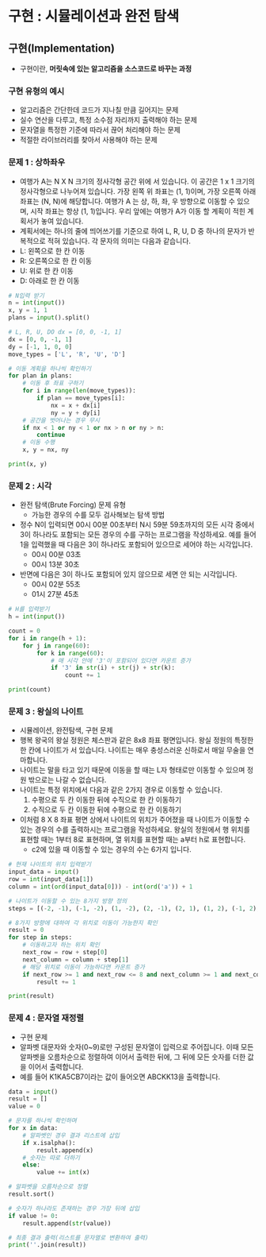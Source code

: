 # 구현 : 시뮬레이션과 완전 탐색

## 구현(Implementation)
- 구현이란, **머릿속에 있는 알고리즘을 소스코드로 바꾸는 과정**

### 구현 유형의 예시
- 알고리즘은 간단한데 코드가 지나칠 만큼 길어지는 문제
- 실수 연산을 다루고, 특정 소수점 자리까지 출력해야 하는 문제
- 문자열을 특정한 기준에 따라서 끊어 처리해야 하는 문제
- 적절한 라이브러리를 찾아서 사용해야 하는 문제

### 문제 1 : 상하좌우
- 여행가 A는 N X N 크기의 정사각형 공간 위에 서 있습니다. 이 공간은 1 x 1 크기의 정사각형으로 나누어져 있습니다. 가장 왼쪽 위 좌표는 (1, 1)이며, 가장 오른쪽 아래 좌표는 (N, N)에 해당합니다. 여행가 A 는 상, 하, 좌, 우 방향으로 이동할 수 있으며, 시작 좌표는 항상 (1, 1)입니다. 우리 앞에는 여행가 A가 이동 할 계획이 적힌 계획서가 놓여 있습니다.
- 계획서에는 하나의 줄에 띄어쓰기를 기준으로 하여 L, R, U, D 중 하나의 문자가 반복적으로 적혀 있습니다. 각 문자의 의미는 다음과 같습니다.
- L: 왼쪽으로 한 칸 이동
- R: 오른쪽으로 한 칸 이동
- U: 위로 한 칸 이동
- D: 아래로 한 칸 이동
```python
# N입력 받기
n = int(input())
x, y = 1, 1
plans = input().split()

# L, R, U, DO dx = [0, 0, -1, 1]
dx = [0, 0, -1, 1]
dy = [-1, 1, 0, 0]
move_types = ['L', 'R', 'U', 'D']

# 이동 계획을 하나씩 확인하기
for plan in plans:
    # 이동 후 좌표 구하기
    for i in range(len(move_types)):
        if plan == move_types[i]:
            nx = x + dx[i]
            ny = y + dy[i]
    # 공간을 벗어나는 경우 무시
    if nx < 1 or ny < 1 or nx > n or ny > n:
        continue
    # 이동 수행
    x, y = nx, ny

print(x, y)
```

### 문제 2 : 시각
- 완전 탐색(Brute Forcing) 문제 유형
    - 가능한 경우의 수를 모두 검사해보는 탐색 방법
- 정수 N이 입력되면 00시 00분 00초부터 N시 59분 59초까지의 모든 시각 중에서 3이 하나라도 포함되는 모든 경우의 수를 구하는 프로그램을 작성하세요. 예를 들어 1을 입력했을 때 다음은 3이 하나라도 포함되어 있으므로 세어야 하는 시각입니다.
    - 00시 00분 03초
    - 00시 13분 30초
- 반면에 다음은 3이 하나도 포함되어 있지 않으므로 세면 안 되는 시각입니다.
    - 00시 02분 55초
    - 01시 27분 45초
```python
# H를 입력받기
h = int(input())

count = 0
for i in range(h + 1):
    for j in range(60):
        for k in range(60):
            # 매 시각 안에 '3'이 포함되어 있다면 카운트 증가
            if '3' in str(i) + str(j) + str(k):
                count += 1

print(count)
```

### 문제 3 : 왕실의 나이트
- 시뮬레이션, 완전탐색, 구현 문제
- 행복 왕국의 왕실 정원은 체스판과 같은 8x8 좌표 평면입니다. 왕실 정원의 특정한 한 칸에 나이트가 서 있습니다. 나이트는 매우 충성스러운 신하로서 매일 무술을 연마합니다.
- 나이트는 말을 타고 있기 때문에 이동을 할 때는 L자 형태로만 이동할 수 있으며 정원 밖으로는 나갈 수 없습니다.
- 나이트는 특정 위치에서 다음과 같은 2가지 경우로 이동할 수 있습니다.
    1. 수평으로 두 칸 이동한 뒤에 수직으로 한 칸 이동하기
    2. 수직으로 두 칸 이동한 뒤에 수평으로 한 칸 이동하기
- 이처럼 8 X 8 좌표 평면 상에서 나이트의 위치가 주어졌을 때 나이트가 이동할 수 있는 경우의 수를 출력하시는 프로그램을 작성하세요. 왕실의 정원에서 행 위치를 표현할 때는 1부터 8로 표현하며, 열 위치를 표현할 때는 a부터 h로 표현합니다.
    - c2에 있을 때 이동할 수 있는 경우의 수는 6가지 입니다.
```python
# 현재 나이트의 위치 입력받기
input_data = input()
row = int(input_data[1])
column = int(ord(input_data[0])) - int(ord('a')) + 1

# 나이트가 이동할 수 있는 8가지 방향 정의
steps = [(-2, -1), (-1, -2), (1, -2), (2, -1), (2, 1), (1, 2), (-1, 2), (-2, 1)]

# 8가지 방향에 대하여 각 위치로 이동이 가능한지 확인
result = 0
for step in steps:
    # 이동하고자 하는 위치 확인
    next_row = row + step[0]
    next_column = column + step[1]
    # 해당 위치로 이동이 가능하다면 카운트 증가
    if next_row >= 1 and next_row <= 8 and next_column >= 1 and next_column <= 8:
        result += 1

print(result)
```

### 문제 4 : 문자열 재정렬
- 구현 문제
- 알파벳 대문자와 숫자(0~9)로만 구성된 문자열이 입력으로 주어집니다. 이때 모든 알파벳을 오름차순으로 정렬하여 이어서 출력한 뒤에, 그 뒤에 모든 숫자를 더한 값을 이어서 출력합니다.
- 예를 들어 K1KA5CB7이라는 값이 들어오면 ABCKK13을 출력합니다.
```python
data = input()
result = []
value = 0

# 문자를 하나씩 확인하며
for x in data:
    # 알파벳인 경우 결과 리스트에 삽입
    if x.isalpha():
        result.append(x)
    # 숫자는 따로 더하기
    else:
        value += int(x)

# 알파벳을 오름차순으로 정렬
result.sort()

# 숫자가 하나라도 존재하는 경우 가장 뒤에 삽입
if value != 0:
    result.append(str(value))

# 최종 결과 출력(리스트를 문자열로 변환하여 출력)
print(''.join(result))
```